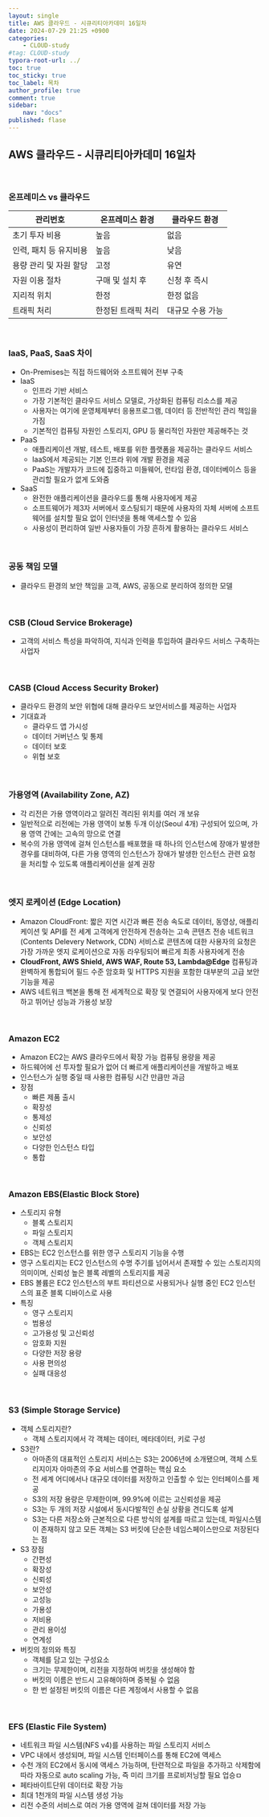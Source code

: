 ```yaml
---
layout: single
title: AWS 클라우드 - 시큐리티아카데미 16일차
date: 2024-07-29 21:25 +0900
categories: 
    - CLOUD-study
#tag: CLOUD-study
typora-root-url: ../
toc: true
toc_sticky: true
toc_label: 목차
author_profile: true
comment: true
sidebar:
    nav: "docs"
published: flase
---
```


## AWS 클라우드 - 시큐리티아카데미 16일차

<br>

### 온프레미스 vs 클라우드

| 관리번호               | 온프레미스 환경    | 클라우드 환경    |
| ---------------------- | ------------------ | ---------------- |
| 초기 투자 비용         | 높음               | 없음             |
| 인력, 패치 등 유지비용 | 높음               | 낮음             |
| 용량 관리 및 자원 할당 | 고정               | 유연             |
| 자원 이용 절차         | 구매 및 설치 후    | 신청 후 즉시     |
| 지리적 위치            | 한정               | 한정 없음        |
| 트래픽 처리            | 한정된 트래픽 처리 | 대규모 수용 가능 |

<br>

### IaaS, PaaS, SaaS 차이

- On-Premises는 직접 하드웨어와 소프트웨어 전부 구축
- IaaS
  - 인프라 기반 서비스
  - 가장 기본적인 클라우드 서비스 모델로, 가상화된 컴퓨팅 리소스를 제공
  - 사용자는 여기에 운영체제부터 응용프로그램, 데이터 등 전반적인 관리 책임을 가짐
  - 기본적인 컴퓨팅 자원인 스토리지, GPU 등 물리적인 자원만 제공해주는 것
- PaaS
  - 애플리케이션 개발, 테스트, 배포를 위한 플랫폼을 제공하는 클라우드 서비스
  - IaaS에서 제공되는 기본 인프라 위에 개발 환경을 제공 
  - PaaS는 개발자가 코드에 집중하고 미들웨어, 런타임 환경, 데이터베이스 등을 관리할 필요가 없게 도와줌
- SaaS
  - 완전한 애플리케이션을 클라우드를 통해 사용자에게 제공 
  - 소프트웨어가 제3자 서버에서 호스팅되기 때문에 사용자의 자체 서버에 소프트웨어를 설치할 필요 없이 인터넷을 통해 액세스할 수 있음 
  - 사용성이 편리하여 일반 사용자들이 가장 흔하게 활용하는 클라우드 서비스 

<br>

### 공동 책임 모델

- 클라우드 환경의 보안 책임을 고객, AWS, 공동으로 분리하여 정의한 모델

<br>

### CSB (Cloud Service Brokerage)

- 고객의 서비스 특성을 파악하여, 지식과 인력을 투입하여 클라우드 서비스 구축하는 사업자

<br>

### CASB (Cloud Access Security Broker)

- 클라우드 환경의 보안 위협에 대해 클라우드 보안서비스를 제공하는 사업자
- 기대효과
  - 클라우드 앱 가시성
  - 데이터 거버넌스 및 통제
  - 데이터 보호
  - 위협 보호

<br>

### 가용영역 (Availability Zone, AZ)

- 각 리전은 가용 영역이라고 알려진 격리된 위치를 여러 개 보유
- 일반적으로 리전에는 가용 영역이 보통 두개 이상(Seoul 4개) 구성되어 있으며, 가용 영역 간에는 고속의 망으로 연결
- 복수의 가용 영역에 걸쳐 인스턴스를 배포했을 때 하나의 인스턴스에 장애가 발생한 경우를 대비하여, 다른 가용 영역의 인스턴스가 장애가 발생한 인스턴스 관련 요청을 처리할 수 있도록 애플리케이션을 설계 권장

<br>

### 엣지 로케이션 (Edge Location)

- Amazon CloudFront: 짧은 지연 시간과 빠른 전송 속도로 데이터, 동영상, 애플리케이션 및 API를 전 세계 고객에게 안전하게 전송하는 고속 콘텐츠 전송 네트워크(Contents Delevery Network, CDN) 서비스로 콘텐츠에 대한 사용자의 요청은 가장 가까운 엣지 로케이션으로 자동 라우팅되어 빠르게 최종 사용자에게 전송
- **CloudFront, AWS Shield, AWS WAF, Route 53, Lambda@Edge** 컴퓨팅과 완벽하게 통합되어 필드 수준 암호화 및 HTTPS 지원을 포함한 대부분의 고급 보안 기능을 제공
- AWS 네트워크 백본을 통해 전 세계적으로 확장 및 연결되어 사용자에게 보다 안전하고 뛰어난 성능과 가용성 보장

<br>

### Amazon EC2

- Amazon EC2는 AWS 클라우드에서 확장 가능 컴퓨팅 용량을 제공
- 하드웨어에 선 투자할 필요가 없어 더 빠르게 애플리케이션을 개발하고 배포
- 인스턴스가 실행 중일 때 사용한 컴퓨팅 시간 만큼만 과금
- 장점
  - 빠른 제품 출시
  - 확장성
  - 통제성
  - 신뢰성
  - 보안성
  - 다양한 인스턴스 타입
  - 통합

<br>

### Amazon EBS(Elastic Block Store)

- 스토리지 유형
  - 블록 스토리지
  - 파일 스토리지
  - 객체 스토리지
- EBS는 EC2 인스턴스를 위한 영구 스토리지 기능을 수행
- 영구 스토리지는  EC2 인스턴스의 수명 주기를 넘어서서 존재할 수 있는 스토리지의 의미이며, 신뢰성 높은 블록 레벨의 스토리지를 제공
- EBS 볼륨은 EC2 인스턴스의 부트 파티션으로 사용되거나 실행 중인 EC2 인스턴스의 표준 블록 디바이스로 사용
- 특징
  - 영구 스토리지
  - 범용성
  - 고가용성 및 고신뢰성
  - 암호화 지원
  - 다양한 저장 용량
  - 사용 편의성
  - 실패 대응성

<br>

### S3 (Simple Storage Service)

- 객체 스토리지란?
  - 객체 스토리지에서 각 객체는 데이터, 메타데이터, 키로 구성
- S3란?
  - 아마존의 대표적인 스토리지 서비스는  S3는 2006년에 소개됐으며, 객체 스토리지이자 아마존의 주요 서비스를 연결하는 핵심 요소
  - 전 세계 어디에서나 대규모 데이터를 저장하고 인출할 수 있는 인터페이스를 제공
  - S3의 저장 용량은 무제한이며, 99.9%에 이르는 고신뢰성을 제공
  - S3는 두 개의 저장 시설에서 동시다발적인 손실 상황을 견디도록 설계
  - S3는 다른 저장소와 근본적으로 다른 방식의 설계를 따르고 있는데, 파일시스템이 존재하지 않고 모든 객체는 S3 버킷에 단순한 네임스페이스만으로 저장된다는 점
- S3 장점
  - 간편성
  - 확장성
  - 신뢰성
  - 보안성
  - 고성능
  - 가용성
  - 저비용
  - 관리 용이성
  - 연계성
- 버킷의 정의와 특징
  - 객체를 담고 있는 구성요소
  - 크기는 무제한이며, 리전을 지정하여 버킷을 생성해야 함
  - 버킷의 이름은 반드시 고유해야하며 중복될 수 없음
  - 한 번 설정된 버킷의 이름은 다른 계정에서 사용할 수 없음

<br>

### EFS (Elastic File System)

- 네트워크 파일 시스템(NFS v4)를 사용하는 파일 스토리지 서비스
- VPC 내에서 생성되며, 파일 시스템 인터페이스를 통해 EC2에 액세스
- 수천 개의 EC2에서 동시에 액세스 가능하며, 탄련적으로 파일을 추가하고 삭제함에 따라 자동으로 auto scaling 가능, 즉 미리 크기를 프로비저닝할 필요 업승ㅁ
- 페타바이트단위 데이터로 확장 가능
- 최대 1천개의 파일 시스템 생성 가능
- 리전 수준의 서비스로 여러 가용 영역에 걸쳐 데이터를 저장 가능

<br>





